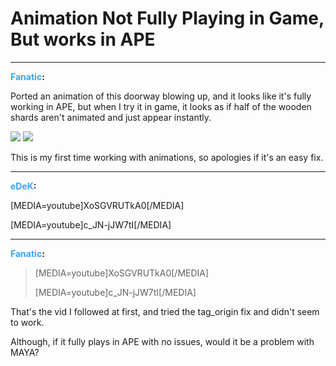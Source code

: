 # Animation Not Fully Playing in Game, But works in APE


---
<strong><span style="color:#34a7f9;">Fanatic</span>:</strong>

Ported an animation of this doorway blowing up, and it looks like it&#39;s fully working in APE, but when I try it in game, it looks as if half of the wooden shards aren&#39;t animated and just appear instantly.

<img src="1273">

<img src="1274">

This is my first time working with animations, so apologies if it&#39;s an easy fix.

---
<strong><span style="color:#34a7f9;">eDeK</span>:</strong>

[MEDIA=youtube]XoSGVRUTkA0[/MEDIA]

[MEDIA=youtube]c_JN-jJW7tI[/MEDIA]

---
<strong><span style="color:#34a7f9;">Fanatic</span>:</strong>

<blockquote>[MEDIA=youtube]XoSGVRUTkA0[/MEDIA]

[MEDIA=youtube]c_JN-jJW7tI[/MEDIA]
</blockquote>
That&#39;s the vid I followed at first, and tried the tag_origin fix and didn&#39;t seem to work.

Although, if it fully plays in APE with no issues, would it be a problem with MAYA?
